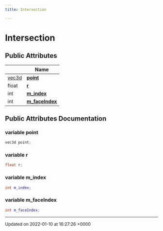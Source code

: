 ```yaml
---
title: Intersection

---
```


# Intersection





## Public Attributes

|                | Name           |
| -------------- | -------------- |
| [vec3d](../Classes/classvec3d.md) | **[point](../Classes/structIntersection.md#variable-point)**  |
| float | **[r](../Classes/structIntersection.md#variable-r)**  |
| int | **[m_index](../Classes/structIntersection.md#variable-m-index)**  |
| int | **[m_faceIndex](../Classes/structIntersection.md#variable-m-faceindex)**  |

## Public Attributes Documentation

### variable point

```cpp
vec3d point;
```


### variable r

```cpp
float r;
```


### variable m_index

```cpp
int m_index;
```


### variable m_faceIndex

```cpp
int m_faceIndex;
```


-------------------------------

Updated on 2022-01-10 at 16:27:26 +0000